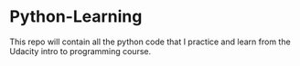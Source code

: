 # Python-Learning
This repo will contain all the python code that I practice and learn from the Udacity intro to programming course.
